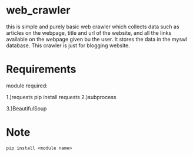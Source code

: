 # web_crawler
this is simple and purely basic web crawler which collects data such as articles on the webpage, title and url of the website, and all the links available on the webpage given bu the user. It stores the data in the myswl database. This crawler is just for blogging website.

# Requirements
module required:

  1.)requests
       pip install requests
  2.)subprocess
  
  3.)BeautifulSoup
  
  # Note
    pip install <module name>
